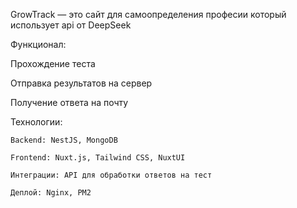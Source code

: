 GrowTrack — это сайт для самоопределения професии который использует api от DeepSeek

Функционал:

Прохождение теста

Отправка результатов на сервер

Получение ответа на почту

Технологии:

    Backend: NestJS, MongoDB

    Frontend: Nuxt.js, Tailwind CSS, NuxtUI

    Интеграции: API для обработки ответов на тест

    Деплой: Nginx, PM2
